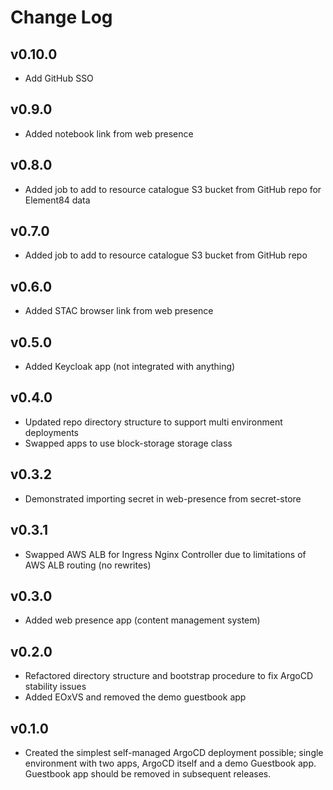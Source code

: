 # Change Log

## v0.10.0

- Add GitHub SSO

## v0.9.0

- Added notebook link from web presence

## v0.8.0

- Added job to add to resource catalogue S3 bucket from GitHub repo for Element84 data

## v0.7.0

- Added job to add to resource catalogue S3 bucket from GitHub repo

## v0.6.0

- Added STAC browser link from web presence

## v0.5.0

- Added Keycloak app (not integrated with anything)

## v0.4.0

- Updated repo directory structure to support multi environment deployments
- Swapped apps to use block-storage storage class

## v0.3.2

- Demonstrated importing secret in web-presence from secret-store

## v0.3.1

- Swapped AWS ALB for Ingress Nginx Controller due to limitations of AWS ALB routing (no rewrites)

## v0.3.0

- Added web presence app (content management system)

## v0.2.0

- Refactored directory structure and bootstrap procedure to fix ArgoCD stability issues
- Added EOxVS and removed the demo guestbook app

## v0.1.0

- Created the simplest self-managed ArgoCD deployment possible; single environment with two apps, ArgoCD itself and a demo Guestbook app. Guestbook app should be removed in subsequent releases.
